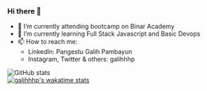 ### Hi there 👋

- 🔭 I’m currently attending bootcamp on Binar Academy
- 🌱 I’m currently learning Full Stack Javascript and Basic Devops
- 📫 How to reach me: 
  - LinkedIn: Pangestu Galih Pambayun
  - Instagram, Twitter & others: galihhhp

![GitHub stats](https://github-readme-stats.vercel.app/api?username=galihhhp&show_icons=true&theme=dark&hide_border=0)   
[![galihhhp's wakatime stats](https://github-readme-stats.vercel.app/api/wakatime?username=galihhhp&layout=compact&hide_border=0&theme=dark&v=2)](https://wakatime.com/@galihhhp)
